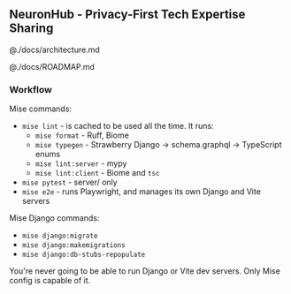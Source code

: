 ## NeuronHub - Privacy-First Tech Expertise Sharing

<doc-architecture>

@./docs/architecture.md

</doc-architecture>


<doc-roadmap>

@./docs/ROADMAP.md

</doc-roadmap>

### Workflow

Mise commands:
- `mise lint` - is cached to be used all the time. It runs:
  - `mise format` - Ruff, Biome
  - `mise typegen` - Strawberry Django -> schema.graphql -> TypeScript enums
  - `mise lint:server` - mypy
  - `mise lint:client` - Biome and `tsc`
- `mise pytest` - server/ only
- `mise e2e` - runs Playwright, and manages its own Django and Vite servers
  
Mise Django commands:
- `mise django:migrate`
- `mise django:makemigrations`
- `mise django:db-stubs-repopulate`

You're never going to be able to run Django or Vite dev servers. Only Mise config is capable of it.
